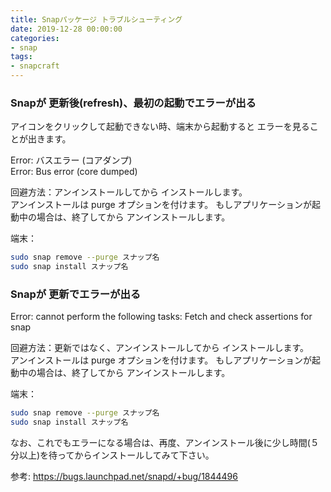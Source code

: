 ```yaml
---
title: Snapパッケージ トラブルシューティング
date: 2019-12-28 00:00:00
categories:
- snap
tags:
- snapcraft
---
```


### Snapが 更新後(refresh)、最初の起動でエラーが出る

アイコンをクリックして起動できない時、端末から起動すると エラーを見ることが出きます。

Error: バスエラー (コアダンプ)  
Error: Bus error (core dumped)

回避方法：アンインストールしてから インストールします。  
アンインストールは purge オプションを付けます。
もしアプリケーションが起動中の場合は、終了してから アンインストールします。

端末：
```bash
sudo snap remove --purge スナップ名
sudo snap install スナップ名
```

### Snapが 更新でエラーが出る

Error: cannot perform the following tasks: Fetch and check assertions for snap

回避方法：更新ではなく、アンインストールしてから インストールします。  
アンインストールは purge オプションを付けます。
もしアプリケーションが起動中の場合は、終了してから アンインストールします。

端末：
```bash
sudo snap remove --purge スナップ名
sudo snap install スナップ名
```

なお、これでもエラーになる場合は、再度、アンインストール後に少し時間(５分以上)を待ってからインストールしてみて下さい。

参考: <https://bugs.launchpad.net/snapd/+bug/1844496>  
